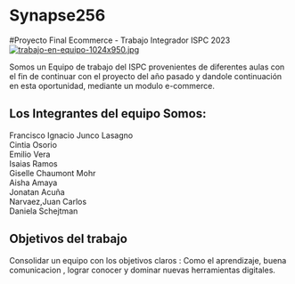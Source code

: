 # Synapse256
#Proyecto Final Ecommerce - Trabajo Integrador ISPC 2023
[![trabajo-en-equipo-1024x950.jpg](https://i.postimg.cc/HLYpChcn/trabajo-en-equipo-1024x950.jpg)](https://postimg.cc/XrPMfxg6)

Somos un Equipo de trabajo del ISPC provenientes de diferentes aulas con el fin de continuar con el proyecto del año pasado y dandole continuación en esta oportunidad, mediante un modulo e-commerce.

## Los Integrantes del equipo Somos:

Francisco Ignacio	Junco Lasagno <br>
Cintia Osorio <br>
Emilio Vera <br>
Isaias Ramos	<br>
Giselle Chaumont Mohr <br>
Aisha Amaya	<br>
Jonatan Acuña 	<br>
Narvaez,Juan Carlos <br>
Daniela Schejtman <br>

## Objetivos del trabajo

Consolidar un equipo con los objetivos claros : Como el aprendizaje, buena comunicacion , lograr conocer y dominar nuevas herramientas digitales.

